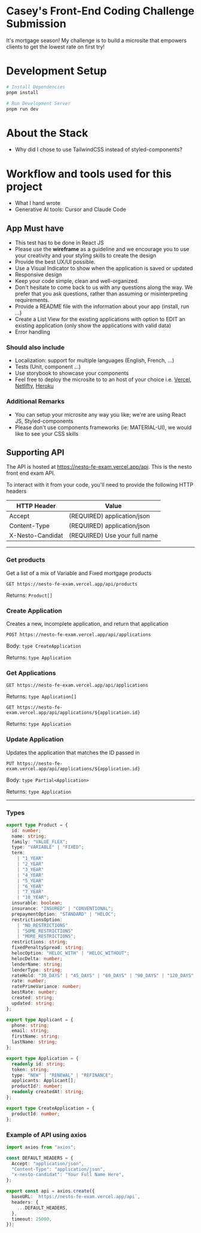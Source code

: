 # Casey's Front-End Coding Challenge Submission

It's mortgage season! My challenge is to build a microsite that empowers clients to get the lowest rate on first try!

# Development Setup

```bash
# Install Dependencies
pnpm install

# Run Development Server
pnpm run dev
```

# About the Stack

- Why did I chose to use TailwindCSS instead of styled-components?

# Workflow and tools used for this project

- What I hand wrote
- Generative AI tools: Cursor and Claude Code

## App Must have

- This test has to be done in React JS
- Please use the **wireframe** as a guideline and we encourage you to use your creativity and your styling skills to create the design
- Provide the best UX/UI possible.
- Use a Visual Indicator to show when the application is saved or updated
- Responsive design
- Keep your code simple, clean and well-organized.
- Don't hesitate to come back to us with any questions along the way. We prefer that you ask questions, rather than assuming or misinterpreting requirements.
- Provide a README file with the information about your app (install, run ...)
- Create a List View for the existing applications with option to EDIT an existing application (only show the applications with valid data)
- Error handling

### Should also include

- Localization: support for multiple languages (English, French, ...)
- Tests (Unit, component ...)
- Use storybook to showcase your components
- Feel free to deploy the microsite to to an host of your choice i.e. [Vercel](https://vercel.com/docs), [Netlifty](https://www.netlify.com/with/react/), [Heroku](https://devcenter.heroku.com/articles/getting-started-with-nodejs)

### Additional Remarks

- You can setup your microsite any way you like; we're are using React JS, Styled-components
- Please don't use components frameworks (ie: MATERIAL-UI), we would like to see your CSS skills

## Supporting API

The API is hosted at https://nesto-fe-exam.vercel.app/api. This is the nesto front end exam API.

To interact with it from your code, you'll need to provide the following HTTP headers

| HTTP Header      | Value                         |
| ---------------- | ----------------------------- |
| Accept           | (REQUIRED) application/json   |
| Content-Type     | (REQUIRED) application/json   |
| X-Nesto-Candidat | (REQUIRED) Use your full name |

---

### Get products

Get a list of a mix of Variable and Fixed mortgage products

`GET https://nesto-fe-exam.vercel.app/api/products`

Returns: `Product[]`

### Create Application

Creates a new, incomplete application, and return that application

`POST https://nesto-fe-exam.vercel.app/api/applications`

Body: `type CreateApplication`

Returns: `type Application`

### Get Applications

`GET https://nesto-fe-exam.vercel.app/api/applications`

Returns: `type Application[]`

`GET https://nesto-fe-exam.vercel.app/api/applications/${application.id}`

Returns: `type Application`

### Update Application

Updates the application that matches the ID passed in

`PUT https://nesto-fe-exam.vercel.app/api/applications/${application.id}`

Body: `type Partial<Application>`

Returns: `type Application`

---

### Types

```typescript
export type Product = {
  id: number;
  name: string;
  family: "VALUE_FLEX";
  type: "VARIABLE" | "FIXED";
  term:
    | "1_YEAR"
    | "2_YEAR"
    | "3_YEAR"
    | "4_YEAR"
    | "5_YEAR"
    | "6_YEAR"
    | "7_YEAR"
    | "10_YEAR";
  insurable: boolean;
  insurance: "INSURED" | "CONVENTIONAL";
  prepaymentOption: "STANDARD" | "HELOC";
  restrictionsOption:
    | "NO_RESTRICTIONS"
    | "SOME_RESTRICTIONS"
    | "MORE_RESTRICTIONS";
  restrictions: string;
  fixedPenaltySpread: string;
  helocOption: "HELOC_WITH" | "HELOC_WITHOUT";
  helocDelta: number;
  lenderName: string;
  lenderType: string;
  rateHold: "30_DAYS" | "45_DAYS" | "60_DAYS" | "90_DAYS" | "120_DAYS";
  rate: number;
  ratePrimeVariance: number;
  bestRate: number;
  created: string;
  updated: string;
};

export type Applicant = {
  phone: string;
  email: string;
  firstName: string;
  lastName: string;
};

export type Application = {
  readonly id: string;
  token: string;
  type: "NEW" | "RENEWAL" | "REFINANCE";
  applicants: Applicant[];
  productId?: number;
  readonly createdAt: string;
};

export type CreateApplication = {
  productId: number;
};
```

### Example of API using axios

```typescript
import axios from "axios";

const DEFAULT_HEADERS = {
  Accept: "application/json",
  "Content-Type": "application/json",
  "x-nesto-candidat": "Your Full Name Here",
};

export const api = axios.create({
  baseURL: `https://nesto-fe-exam.vercel.app/api`,
  headers: {
    ...DEFAULT_HEADERS,
  },
  timeout: 25000,
});
```
